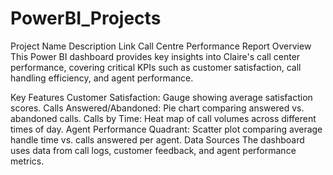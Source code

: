 # PowerBI_Projects
Project Name	Description	Link
Call Centre Performance Report
Overview
This Power BI dashboard provides key insights into Claire's call center performance, covering critical KPIs such as customer satisfaction, call handling efficiency, and agent performance.

Key Features
Customer Satisfaction: Gauge showing average satisfaction scores.
Calls Answered/Abandoned: Pie chart comparing answered vs. abandoned calls.
Calls by Time: Heat map of call volumes across different times of day.
Agent Performance Quadrant: Scatter plot comparing average handle time vs. calls answered per agent.
Data Sources
The dashboard uses data from call logs, customer feedback, and agent performance metrics.

